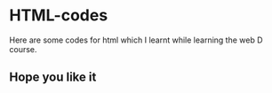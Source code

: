 # HTML-codes
Here are some codes for html which I learnt while learning the web D course.

<h2> Hope you like it</h2>
